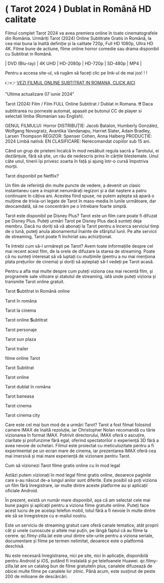 # ( Tarot 2024 ) Dublat in Română HD calitate

Filmul complet Tarot 2024 va avea premiera online în toate cinematografele din România. Urmăriți Tarot (2024) Online Subtitrate Gratis in Română, la cea mai buna la înaltă definiție și la calitate 720p, Full HD 1080p, Ultra HD 4K. Filme bune de actiune, filme online horror comedie sau drama disponibil cu Subtitrat in Română.

| DVD (Blu-ray) | 4K UHD | HD-2080p | HD-720p | SD-480p | MP4 |

Pentru a accesa site-ul, vă rugăm să faceți clic pe link-ul de mai jos! ! !

👉👉 [VEZI FILMUL ONLINE SUBTITRAT IN ROMANA, CLICK AICI](https://plexmovies.org/ro/movie/719221)

"Ultima actualizare 07 iunie 2024"

Tarot (2024) Film / Film FULL Online Subtitrat / Dublat in Romana. ❗❗️️ Daca subtitrarea nu porneste automat, apasati pe butonul CC de player si selectati limba (Romanian sau English).

GENUL FILMULUI: Horror
DISTRIBUȚIE: Jacob Batalon, Humberly González, Wolfgang Novogratz, Avantika Vandanapu, Harriet Slater, Adain Bradley, Larsen Thompson
REGIZOR: Spenser Cohen, Anna Halberg
PRODUCȚIE: 2024
Limbă nativă: EN
CLASIFICARE: Nerecomandat copiilor sub 15 ani.

Când un grup de prieteni încalcă în mod nesăbuit regula sacră a Tarotului, ei dezlănțuie, fără să știe, un rău de nedescris prins în cărțile blestemate. Unul câte unul, tinerii își privesc soarta în față și ajung într-o cursă împotriva morții.

Tarot disponibil pe Netflix?

Un film de referință din multe puncte de vedere, a devenit un clasic instantaneu care a inspirat nenumărați regizori și a dat naștere a patru continuare în câțiva ani. Acestea fiind spuse, ne putem aștepta să apară o mulțime de trivia-uri legate de Tarot în mass-media în lunile următoare, dar deocamdată, să ne concentrăm pe o întrebare foarte simplă.

Tarot este disponibil pe Disney Plus? Tarot este un film care poate fi difuzat pe Disney Plus. Puteți urmări Tarot pe Disney Plus dacă sunteți deja membru. Dacă nu doriţi să vă abonaţi la Tarot pentru a încerca serviciul timp de o lună, puteţi anula abonamentul înainte de sfârşitul lunii. Pe alte servicii de streaming, Tarot poate fi închiriat sau achiziționat.

Te întrebi cum să-l urmăreşti pe Tarot? Avem toate informaţiile despre cel mai recent acest film, de la orele de difuzare la starea de streaming. Poate că nu sunteți interesat să vă luptați cu mulțimile (pentru a nu mai menționa plata prețurilor de cinema) și doriți să așteptați să-l vedeți pe Tarot acasă.

Pentru a afla mai multe despre cum puteți viziona cea mai recentă film, și programele sale viitoare și statutul de streaming, iată unde puteți viziona și transmite Tarot online gratuit.

Tarot 𝐒ubtitrat in Română online

Tarot în româna

Tarot la cinema

Tarot online 𝐒ubtitrat

Tarot personaje

Tarot sun plaza

Tarot trailer

filme online Tarot

Tarot Subtitrat

Tarot online

Tarot dublat în româna

Tarot baneasa

Tarot cinema

Tarot cinema city

Care este cel mai bun mod de a urmări Tarot?
Tarot a fost filmat folosind camere IMAX de înaltă rezoluție, iar Christopher Nolan recomandă cu tărie vizionarea în format IMAX. Potrivit directorului, IMAX oferă o ascuțire, claritate și profunzime fără egal, oferind spectatorilor o experiență 3D fără a avea nevoie de ochelari. Filmul este proiectat cu meticulozitate pentru a fi experimentat pe un ecran mare de cinema, iar prezentarea IMAX oferă cea mai imersivă și mai mare experiență de vizionare pentru Tarot.

Cum să vizionezi Tarot filme gratis online cu în mod legal

Astăzi putem vizionați în mod legal filme gratis online, deoarece paginile care s-au născut de-a lungul anilor sunt diferite. Este posibil să poți viziona un film fără înregistrare, iar multe dintre aceste platforme au și aplicații oficiale Android.

În prezent, există un număr mare disponibil, așa că am selectat cele mai bune pagini și aplicații pentru a viziona filme gratuite online. Puteți face acest lucru de pe același telefon mobil, totul fără a fi nevoie în multe dintre ele să se înregistreze cu e-mailul nostru.

Este un serviciu de streaming gratuit care oferă canale tematice, atât proprii cât și unele cunoscute și altele mai puțin, pe lângă faptul că au filme la cerere. qc.filmy-zilla.lat este unul dintre site-urile pentru a viziona seriale, documentare și filme pe termen nelimitat, deoarece este o platformă deschisă.

Nu este necesară înregistrarea, nici pe site, nici în aplicație, disponibilă pentru Android și iOS, putând fi instalată și pe telefoanele Huawei. qc.filmy-zilla.lat are un catalog bun de filme gratuiteÎn plus, canalele difuzează de obicei multe filme pe canalele lor zilnic. Până acum, este susținut de peste 200 de milioane de descărcări.
